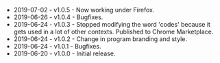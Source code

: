 - 2019-07-02 - v1.0.5 - Now working under Firefox.
- 2019-06-26 - v1.0.4 - Bugfixes.
- 2019-06-24 - v1.0.3 - Stopped modifying the word 'codes' because it gets used in a lot of other contexts. Published to Chrome Marketplace.
- 2019-06-24 - v1.0.2 - Change in program branding and style.
- 2019-06-24 - v1.0.1 - Bugfixes.
- 2019-06-20 - v1.0.0 - Initial release.
